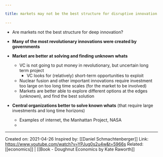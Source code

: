 ```yaml
---
title: markets may not be the best structure for disruptive innovation 
---
```

- Are markets not the best structure for deep innovation?
- **Many of the most revolutionary innovations were created by governments**

- **Market are better at solving and finding unknown whats**
	- VC is not going to put money in revolutionary, but uncertain long term project
		- VC looks for (relatively) short-term opportunities to exploit
	- Nuclear fusion and other important innovations require investment too large on too long time scales (for the market to be involved)
	- Markets are better able to explore different options at the edges (unknown), and find the best solution

- **Central organizations better to solve known whats** (that require large investments and long time horizons)
	- Examples of internet, the Manhattan Project, NASA
	- 

-------------------
Created on: 2021-04-26
Inspired by: [[Daniel Schmachtenberger]]
Link: https://www.youtube.com/watch?v=YPJug0s2u4w&t=5966s
Related: [[economics]] | [[Book - Doughnut Economics by Kate Raworth]]
